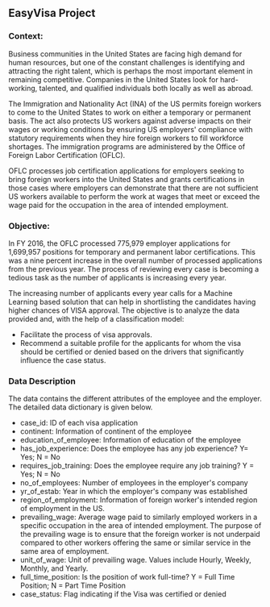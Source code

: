 ## EasyVisa Project

### Context:
Business communities in the United States are facing high demand for human resources, but one of the constant challenges is identifying and attracting the right talent, which is perhaps the most important element in remaining competitive. Companies in the United States look for hard-working, talented, and qualified individuals both locally as well as abroad.

The Immigration and Nationality Act (INA) of the US permits foreign workers to come to the United States to work on either a temporary or permanent basis. The act also protects US workers against adverse impacts on their wages or working conditions by ensuring US employers' compliance with statutory requirements when they hire foreign workers to fill workforce shortages. The immigration programs are administered by the Office of Foreign Labor Certification (OFLC).

OFLC processes job certification applications for employers seeking to bring foreign workers into the United States and grants certifications in those cases where employers can demonstrate that there are not sufficient US workers available to perform the work at wages that meet or exceed the wage paid for the occupation in the area of intended employment.

### Objective:
In FY 2016, the OFLC processed 775,979 employer applications for 1,699,957 positions for temporary and permanent labor certifications. This was a nine percent increase in the overall number of processed applications from the previous year. The process of reviewing every case is becoming a tedious task as the number of applicants is increasing every year.

The increasing number of applicants every year calls for a Machine Learning based solution that can help in shortlisting the candidates having higher chances of VISA approval. The objective is to analyze the data provided and, with the help of a classification model:

  - Facilitate the process of visa approvals.
  - Recommend a suitable profile for the applicants for whom the visa should be certified or denied based on the drivers that significantly influence the case status.

### Data Description
The data contains the different attributes of the employee and the employer. The detailed data dictionary is given below.

  - case_id: ID of each visa application
  - continent: Information of continent of the employee
  - education_of_employee: Information of education of the employee
  - has_job_experience: Does the employee has any job experience? Y= Yes; N = No
  - requires_job_training: Does the employee require any job training? Y = Yes; N = No
  - no_of_employees: Number of employees in the employer's company
  - yr_of_estab: Year in which the employer's company was established
  - region_of_employment: Information of foreign worker's intended region of employment in the US.
  - prevailing_wage: Average wage paid to similarly employed workers in a specific occupation in the area of intended employment. The purpose of the prevailing wage is to ensure that the foreign worker is not underpaid compared to other workers offering the same or similar service in the same area of employment.
  - unit_of_wage: Unit of prevailing wage. Values include Hourly, Weekly, Monthly, and Yearly.
  - full_time_position: Is the position of work full-time? Y = Full Time Position; N = Part Time Position
  - case_status: Flag indicating if the Visa was certified or denied
